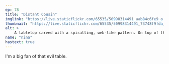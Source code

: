 ```yaml
---
ep: 78
title: "Distant Cousin"
imglink: "https://live.staticflickr.com/65535/50998314491_aab84c6fe9_o.jpg"
thumbnail: "https://live.staticflickr.com/65535/50998314491_73748f9fda_q.jpg"
alt: >
    A tabletop carved with a spiralling, web-like pattern. On top of the table sits a polaroid photograph of a scribbled out picture, labelled with the words &quot;78: Distant Cousin.&quot;
name: "nina"
hastext: true
---
```

I'm a big fan of that evil table.